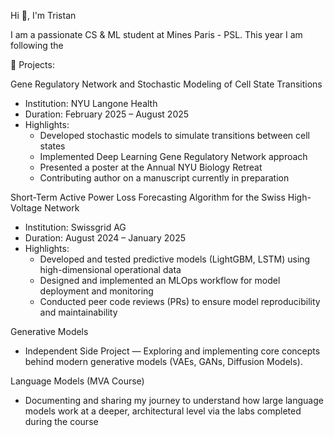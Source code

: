 Hi 👋, I'm Tristan

I am a passionate CS & ML student at Mines Paris - PSL. This year I am following the 

🌟 Projects:

Gene Regulatory Network and Stochastic Modeling of Cell State Transitions
  - Institution: NYU Langone Health
  - Duration: February 2025 – August 2025
  - Highlights:
    - Developed stochastic models to simulate transitions between cell states
    - Implemented Deep Learning Gene Regulatory Network approach 
    - Presented a poster at the Annual NYU Biology Retreat
    - Contributing author on a manuscript currently in preparation

Short-Term Active Power Loss Forecasting Algorithm for the Swiss High-Voltage Network
- Institution: Swissgrid AG
- Duration: August 2024 – January 2025
- Highlights:
  - Developed and tested predictive models (LightGBM, LSTM) using high-dimensional operational data
  - Designed and implemented an MLOps workflow for model deployment and monitoring
  - Conducted peer code reviews (PRs) to ensure model reproducibility and maintainability

Generative Models
- Independent Side Project — Exploring and implementing core concepts behind modern generative models (VAEs, GANs, Diffusion Models).

Language Models (MVA Course)
- Documenting and sharing my journey to understand how large language models work at a deeper, architectural level via the labs completed during the course


